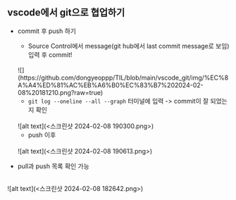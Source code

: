 ##  vscode에서 git으로 협업하기  

* commit 후 push 하기 
    * Source Control에서 message(git hub에서 last commit message로 보임) 입력 후 commit!  
    <br>  
    ![](https://github.com/dongyeoppp/TIL/blob/main/vscode_git/img/%EC%8A%A4%ED%81%AC%EB%A6%B0%EC%83%B7%202024-02-08%20181210.png?raw=true) 

    * ```git log --oneline --all --graph``` 터미널에 입력 -> commit이 잘 되었는지 확인  
    <br>
   ![alt text](<스크린샷 2024-02-08 190300.png>)

    * push 이후  
    <br>
   ![alt text](<스크린샷 2024-02-08 190613.png>)

* pull과 push 목록 확인 가능  
<br>
![alt text](<스크린샷 2024-02-08 182642.png>)